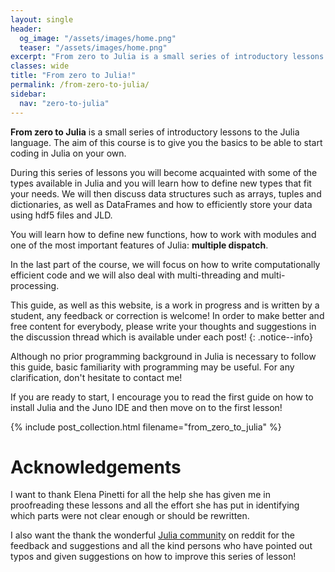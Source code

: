 ```yaml
---
layout: single
header:
  og_image: "/assets/images/home.png"
  teaser: "/assets/images/home.png"
excerpt: "From zero to Julia is a small series of introductory lessons to the Julia language. The aim of this course is to give you the basics to be able to start coding in Julia on your own."
classes: wide
title: "From zero to Julia!"
permalink: /from-zero-to-julia/
sidebar:
  nav: "zero-to-julia"
---
```

**From zero to Julia** is a small series of introductory lessons to the Julia language. The aim of this course is to give you the basics to be able to start coding in Julia on your own.

During this series of lessons you will become acquainted with some of the types available in Julia and you will learn how to define new types that fit your needs. We will then discuss data structures such as arrays, tuples and dictionaries, as well as DataFrames and how to efficiently store your data using hdf5 files and JLD.

You will learn how to define new functions, how to work with modules and one of the most important features of Julia: **multiple dispatch**.

In the last part of the course, we will focus on how to write computationally efficient code and we will also deal with multi-threading and multi-processing.

This guide, as well as this website, is a work in progress and is written by a student, any feedback or correction is welcome! In order to make better and free content for everybody, please write your thoughts and suggestions in the discussion thread which is available under each post!
{: .notice--info}

Although no prior programming background in Julia is necessary to follow this guide, basic familiarity with programming may be useful. For any clarification, don't hesitate to contact me!

If you are ready to start, I encourage you to read the first guide on how to install Julia and the Juno IDE and then move on to the first lesson!

{% include post_collection.html filename="from_zero_to_julia" %}

# Acknowledgements

I want to thank Elena Pinetti for all the help she has given me in proofreading these lessons and all the effort she has put in identifying which parts were not clear enough or should be rewritten.

I also want the thank the wonderful [Julia community](https://www.reddit.com/search/?q=r%2FJulia) on reddit for the feedback and suggestions and all the kind persons who have pointed out typos and given suggestions on how to improve this series of lesson! 
